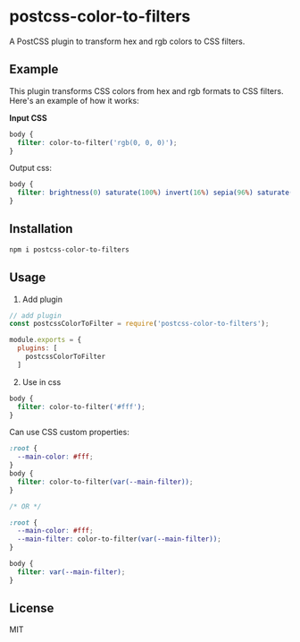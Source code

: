 # postcss-color-to-filters

A PostCSS plugin to transform hex and rgb colors to CSS filters.

## Example

This plugin transforms CSS colors from hex and rgb formats to CSS filters. Here's an example of how it works:

**Input CSS**

```css
body {
  filter: color-to-filter('rgb(0, 0, 0)');
}
```

Output css:

```css
body {
  filter: brightness(0) saturate(100%) invert(16%) sepia(96%) saturate(7468%) hue-rotate(0deg) brightness(98%) contrast(103%);
}
```

## Installation
```bash
npm i postcss-color-to-filters
```

## Usage

1. Add plugin
```js
// add plugin
const postcssColorToFilter = require('postcss-color-to-filters');

module.exports = {
  plugins: [
    postcssColorToFilter
  ]
```

2. Use in css

```css
body {
  filter: color-to-filter('#fff');
}
```

Can use CSS custom properties:

```css
:root {
  --main-color: #fff;
}
body {
  filter: color-to-filter(var(--main-filter));
}

/* OR */

:root {
  --main-color: #fff;
  --main-filter: color-to-filter(var(--main-filter));
}

body {
  filter: var(--main-filter);
}

```

## License
MIT
